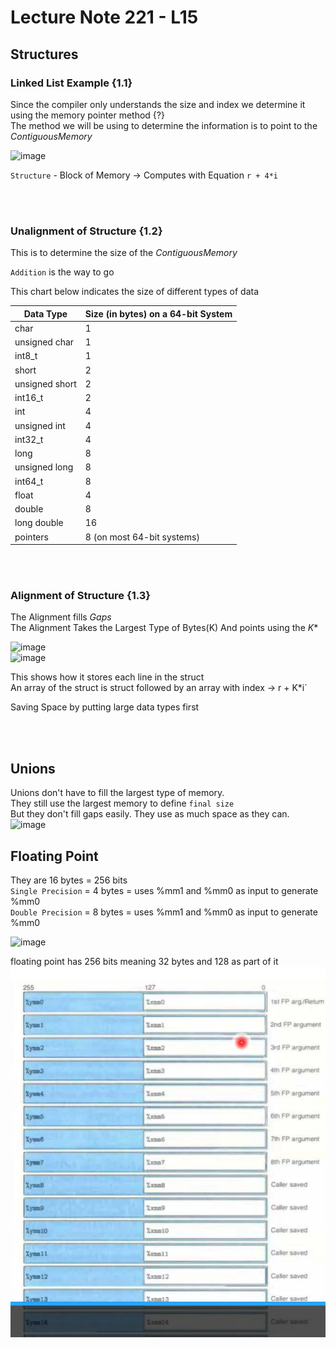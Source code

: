 # Lecture Note 221 - L15

## Structures

### Linked List Example {1.1}

Since the compiler only understands the size and index we determine it using the memory pointer method {?} <br>
The method we will be using to determine the information is to point to the $Contiguous Memory$<br>

![image](https://github.com/MaxHao56/2023-Documentaton/assets/132418186/07173cd0-8fc9-496d-94bf-bece29de4b71)<br>

`Structure` - Block of Memory  &rarr; Computes with Equation `r + 4*i`<br>

<br>
<br>


### Unalignment of Structure {1.2}

This is to determine the size of the $Contiguous Memory$<br>

`Addition` is the way to go <br>

This chart below indicates the size of different types of data

| Data Type      | Size (in bytes) on a 64-bit System |
| -------------- | ---------------------------------- |
| char           | 1                                  |
| unsigned char  | 1                                  |
| int8_t         | 1                                  |
| short          | 2                                  |
| unsigned short | 2                                  |
| int16_t        | 2                                  |
| int            | 4                                  |
| unsigned int   | 4                                  |
| int32_t        | 4                                  |
| long           | 8                                  |
| unsigned long  | 8                                  |
| int64_t        | 8                                  |
| float          | 4                                  |
| double         | 8                                  |
| long double    | 16                                 |
| pointers       | 8 (on most 64-bit systems)         |

<br>
<br>

### Alignment of Structure {1.3}

The Alignment fills $Gaps$<br>
The Alignment Takes the Largest Type of Bytes(K) And points using the $K*$<br>

![image](https://github.com/MaxHao56/2023-Documentaton/assets/132418186/5132077f-5fd7-4d22-a29e-e1ebbc622def)<br>
![image](https://github.com/MaxHao56/2023-Documentaton/assets/132418186/be9f5934-5c27-43dc-9260-ae98f87d581b)<br>

This shows how it stores each line in the struct<br>
An array of the struct is struct followed by an array with index &rarr; r + K*i`<br>

Saving Space by putting large data types first

<br>
<br> 

## Unions

Unions don't have to fill the largest type of memory. <br>
They still use the largest memory to define `final size` <br>
But they don't fill gaps easily. They use as much space as they can. <br>
![image](https://github.com/MaxHao56/2023-Doc/assets/132418186/d24b334c-c29f-4a69-97d9-9b5dd0bb637a) <br>


## Floating Point

They are 16 bytes = 256 bits <br>
`Single Precision` = 4 bytes = uses %mm1 and %mm0 as input to generate %mm0 <br>
`Double Precision` = 8 bytes = uses %mm1 and %mm0 as input to generate %mm0 <br>

![image](https://github.com/MaxHao56/2023-Doc/assets/132418186/4c599da5-93aa-4510-aa79-3aa4800f652f)




floating point has 256 bits meaning 32 bytes and 128 as part of it![Alt text](image-1.png)
